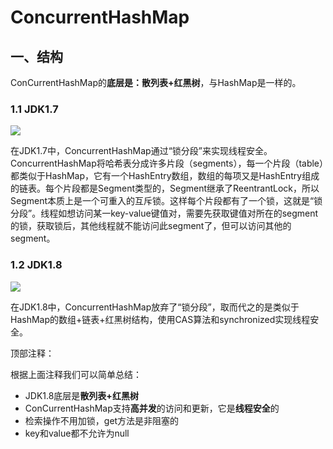 # ConcurrentHashMap

## 一、结构

ConCurrentHashMap的**底层是：散列表+红黑树**，与HashMap是一样的。

### 1.1 JDK1.7

![](https://raw.githubusercontent.com/xinyuan960205/pic_resource/master/img/ConcurrentHashMapDS1.7.png)

在JDK1.7中，ConcurrentHashMap通过“锁分段”来实现线程安全。ConcurrentHashMap将哈希表分成许多片段（segments），每一个片段（table）都类似于HashMap，它有一个HashEntry数组，数组的每项又是HashEntry组成的链表。每个片段都是Segment类型的，Segment继承了ReentrantLock，所以Segment本质上是一个可重入的互斥锁。这样每个片段都有了一个锁，这就是“锁分段”。线程如想访问某一key-value键值对，需要先获取键值对所在的segment的锁，获取锁后，其他线程就不能访问此segment了，但可以访问其他的segment。

### 1.2 JDK1.8

![](https://raw.githubusercontent.com/xinyuan960205/pic_resource/master/img/ConcurrentHashMapDS1.8.png)

在JDK1.8中，ConcurrentHashMap放弃了“锁分段”，取而代之的是类似于HashMap的数组+链表+红黑树结构，使用CAS算法和synchronized实现线程安全。



顶部注释：

根据上面注释我们可以简单总结：

- JDK1.8底层是**散列表+红黑树**
- ConCurrentHashMap支持**高并发**的访问和更新，它是**线程安全**的
- 检索操作不用加锁，get方法是非阻塞的
- key和value都不允许为null